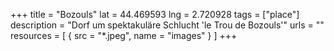 +++
title = "Bozouls"
lat = 44.469593
lng = 2.720928
tags = ["place"]
description = "Dorf um spektakuläre Schlucht 'le Trou de Bozouls'"
urls = ""
resources = [
    { src = "*.jpeg", name = "images" }
]
+++